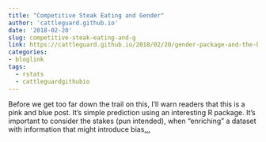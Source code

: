 ```yaml
---
title: "Competitive Steak Eating and Gender"
author: 'cattleguard.github.io'
date: '2018-02-20'
slug: competitive-steak-eating-and-g
link: https://cattleguard.github.io/2018/02/20/gender-package-and-the-big-texan/
categories:
- bloglink
tags:
  - rstats
  - cattleguardgithubio
---
```


Before we get too far down the trail on this, I’ll warn readers that this is a pink and blue post. It’s simple prediction using an interesting R package. It’s important to consider the stakes (pun intended), when “enriching” a dataset with information that might introduce bias[... <i class="fas fa-external-link-alt"></i>](https://cattleguard.github.io/2018/02/20/gender-package-and-the-big-texan/)

